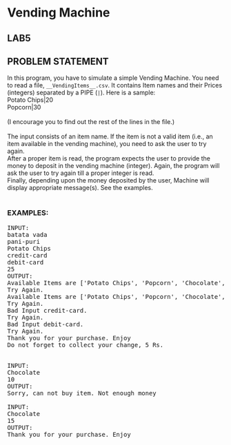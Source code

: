 # Vending Machine
## LAB5
## PROBLEM STATEMENT
In this program, you have to simulate a simple Vending Machine. You need to read a file, ```__VendingItems__.csv```. It contains Item names and their Prices (integers) separated by a PIPE (```|```). Here is a sample:<br>
Potato Chips|20<br>
Popcorn|30<br>
<br>
(I encourage you to find out the rest of the lines in the file.)<br>
<br>
The input consists of an item name. If the item is not a valid item (i.e., an item available in the vending machine), you need to ask the user to try again.<br>
After a proper item is read, the program expects the user to provide the money to deposit in the vending machine (integer). Again, the program will ask the user to try again till a proper integer is read. 
<br>
Finally, depending upon the money deposited by the user, Machine will display appropriate message(s). See the examples.<br>
<br>

### EXAMPLES: 
<pre>
INPUT:
batata vada
pani-puri
Potato Chips
credit-card
debit-card
25
OUTPUT:
Available Items are ['Potato Chips', 'Popcorn', 'Chocolate', 'Biscuit', 'Soft Drink'].
Try Again.
Available Items are ['Potato Chips', 'Popcorn', 'Chocolate', 'Biscuit', 'Soft Drink'].
Try Again.
Bad Input credit-card.
Try Again.
Bad Input debit-card.
Try Again.
Thank you for your purchase. Enjoy
Do not forget to collect your change, 5 Rs.


INPUT:
Chocolate
10
OUTPUT:
Sorry, can not buy item. Not enough money

INPUT:
Chocolate
15
OUTPUT:
Thank you for your purchase. Enjoy

